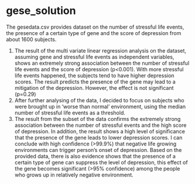 # gese_solution

The gesedata.csv provides dataset on the number of stressful life events, the presence of a certain type of gene and the score of depression from about 1600 subjects.
1.	The result of the multi variate linear regression analysis on the dataset, assuming gene and stressful life events as independent variables, shows an extremely strong association between the number of stressful life events and the score of depression (p<0.001). With more stressful life events happened, the subjects tend to have higher depression scores. The result predicts the presence of the gene may lead to a mitigation of the depression. However, the effect is not significant (p=0.29)
2.	After further analysing of the data, I decided to focus on subjects who were brought up in ‘worse than normal’ environment, using the median number of stressful life events as a threshold.
3.	The result from the subset of the data confirms the extremely strong association between the number of stressful events and the high score of depression. In addition, the result shows a high level of significance that the presence of the gene leads to lower depression scores. 
I can conclude with high confidence (>99.9%) that negative life growing environments can trigger person’s onset of depression. Based on the provided data, there is also evidence shows that the presence of a certain type of gene can suppress the level of depression, this effect of the gene becomes significant (>95% confidence) among the people who grows up in relatively negative environment.
